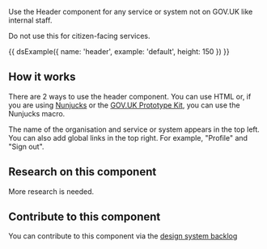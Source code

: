 Use the Header component for any service or system not on GOV.UK like internal staff.

Do not use this for citizen-facing services.

{{ dsExample({
  name: 'header',
  example: 'default',
  height: 150
}) }}

## How it works

There are 2 ways to use the header component. You can use HTML or, if you are using [Nunjucks](https://mozilla.github.io/nunjucks/) or the [GOV.UK Prototype Kit](https://govuk-prototype-kit.herokuapp.com/), you can use the Nunjucks macro.

The name of the organisation and service or system appears in the top left. You can also add global links in the top right. For example, "Profile" and "Sign out".

## Research on this component

More research is needed.

## Contribute to this component

You can contribute to this component via the [design system backlog](https://github.com/ministryofjustice/mojdt-design-system-backlog/)